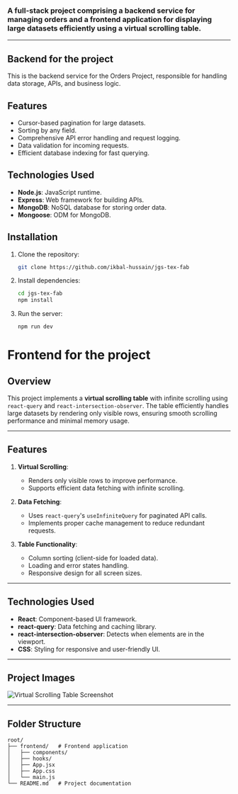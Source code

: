### A full-stack project comprising a backend service for managing orders and a frontend application for displaying large datasets efficiently using a virtual scrolling table.

---
 ## Backend for the project
This is the backend service for the Orders Project, responsible for handling data storage, APIs, and business logic.

## Features
- Cursor-based pagination for large datasets.
- Sorting by any field.
- Comprehensive API error handling and request logging.
- Data validation for incoming requests.
- Efficient database indexing for fast querying.

## Technologies Used
- **Node.js**: JavaScript runtime.
- **Express**: Web framework for building APIs.
- **MongoDB**: NoSQL database for storing order data.
- **Mongoose**: ODM for MongoDB.


## Installation

1. Clone the repository:
   ```bash
   git clone https://github.com/ikbal-hussain/jgs-tex-fab

2. Install dependencies:
   ```bash
   cd jgs-tex-fab
   npm install
3. Run the server:
   ```bash
   npm run dev
   

# Frontend for the project

## Overview
This project implements a **virtual scrolling table** with infinite scrolling using `react-query` and `react-intersection-observer`. The table efficiently handles large datasets by rendering only visible rows, ensuring smooth scrolling performance and minimal memory usage.

---

## Features
1. **Virtual Scrolling**:
   - Renders only visible rows to improve performance.
   - Supports efficient data fetching with infinite scrolling.

2. **Data Fetching**:
   - Uses `react-query`'s `useInfiniteQuery` for paginated API calls.
   - Implements proper cache management to reduce redundant requests.

3. **Table Functionality**:
   - Column sorting (client-side for loaded data).
   - Loading and error states handling.
   - Responsive design for all screen sizes.


---

## Technologies Used
- **React**: Component-based UI framework.
- **react-query**: Data fetching and caching library.
- **react-intersection-observer**: Detects when elements are in the viewport.
- **CSS**: Styling for responsive and user-friendly UI.

---
## Project Images
![Virtual Scrolling Table Screenshot](https://github.com/ikbal-hussain/jgs-tex-fab/blob/main/frontend/assets/Virtual%20Scrolling%20table%20screenshot.png?raw=true)

---
## Folder Structure
```plaintext
root/
├── frontend/   # Frontend application
│   ├── components/
│   ├── hooks/
│   ├── App.jsx
│   ├── App.css
│   └── main.js
└── README.md   # Project documentation
```
